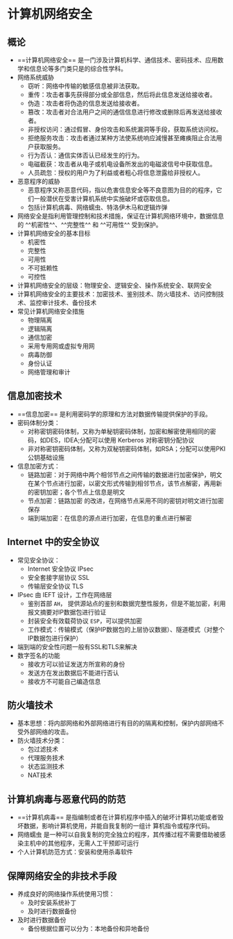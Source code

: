 # 计算机网络安全
## 概论
* ==计算机网络安全== 是一门涉及计算机科学、通信技术、密码技术、应用数学和信息论等多门类只是的综合性学科。
* 网络系统威胁
    * 窃听：网络中传输的敏感信息被非法获取。
    * 重传：攻击者事先获得部分或全部信息，然后将此信息发送给接收者。
    * 伪造：攻击者将伪造的信息发送给接收者。
    * 篡改：攻击者对合法用户之间的通信信息进行修改或删除后再发送给接收者。
    * 非授权访问：通过假冒、身份攻击和系统漏洞等手段，获取系统访问权。
    * 拒绝服务攻击：攻击者通过某种方法使系统响应減慢甚至瘫痪阻止合法用户获取服务。
    * 行为否认：通信实体否认已经发生的行为。
    * 电磁截获：攻击者从电子或机电设备所发出的电磁波信号中获取信息。
    * 人员疏忽：授权的用户为了利益或者粗心将信息泄露给非授权人。
* 恶意程序的威胁
    * 恶意程序又称恶意代码，指以危害信息安全等不良意图为目的的程序，它们一般潜伏在受害计算机系统中实施破坏或窃取信息。
    * 包括计算机病毒、网络蠕虫、特洛伊木马和逻辑炸弹
* 网络安全是指利用管理控制和技术措施，保证在计算机网络环境中，数据信息的 ^^机密性^^、^^完整性^^ 和 ^^可用性^^ 受到保护。
* 计算机网络安全的基本目标
    * 机密性
    * 完整性
    * 可用性
    * 不可抵赖性
    * 可控性
* 计算机网络安全的层级：物理安全、逻辑安全、操作系统安全、联网安全
* 计算机网络安全的主要技术：加密技术、鉴别技术、防火墙技术、访问控制技术、监控审计技术、备份技术
* 常见计算机网络安全措施
    * 物理隔离
    * 逻辑隔离
    * 通信加密
    * 采用专用网或虚拟专用网
    * 病毒防御
    * 身份认证
    * 网络管理和审计
## 信息加密技术
* ==信息加密== 是利用密码学的原理和方法对数据传输提供保护的手段。
* 密码体制分类：
    * 对称密钥密码体制，又称为单秘钥密码体制，加密和解密使用相同的密码，如DES，IDEA;分配可以使用 Kerberos 对称密钥分配协议
    * 非对称密钥密码体制，又称为双秘钥密码体制，如RSA；分配可以使用PKI公钥基础设施
* 信息加密方式：
    * 链路加密：对于网络中两个相邻节点之间传输的数据进行加密保护，明文在某个节点进行加密，以密文形式传输到相邻节点，该节点解密，再用新的密钥加密；各个节点上信息是明文
    * 节点加密：链路加密 的改进，在网络节点采用不同的密钥对明文进行加密保存
    * 端到端加密：在信息的源点进行加密，在信息的重点进行解密
## Internet 中的安全协议
* 常见安全协议：
    * Internet 安全协议 IPsec
    * 安全套接字层协议 SSL
    * 传输层安全协议 TLS
* IPsec 由 IEFT 设计，工作在网络层
    * 鉴别首部 `AH`， 提供源站点的鉴别和数据完整性服务，但是不能加密，利用报文摘要对IP数据包进行验证
    * 封装安全有效载荷协议 `ESP`，可以提供加密
    * 工作模式：传输模式（保护IP数据包的上层协议数据）、隧道模式（对整个IP数据包进行保护）
* 端到端的安全性问题一般有SSL和TLS来解决
* 数字签名的功能
    * 接收方可以验证发送方所宣称的身份
    * 发送方在发出数据后不能进行否认
    * 接收方不可能自己编造信息
## 防火墙技术
* 基本思想：将内部网络和外部网络进行有目的的隔离和控制，保护内部网络不受外部网络的攻击。
* 防火墙技术分类：
    * 包过滤技术
    * 代理服务技术
    * 状态监测技术
    * NAT技术
## 计算机病毒与恶意代码的防范
* ==计算机病毒== 是指编制或者在计算机程序中插入的破坏计算机功能或者毁坏数据，影响计算机使用，并能自我复制的一组计   算机指令或程序代码。
* 网络蠕虫 是一种可以自我复制的完全独立的程序，其传播过程不需要借助被感染主机中的其他程序，无需人工干预即可运行
* 个人计算机防范方式：安装和使用杀毒软件
## 保障网络安全的非技术手段
* 养成良好的网络操作系统使用习惯：
    * 及时安装系统补丁
    * 及时进行数据备份
* 及时进行数据备份
    * 备份根据位置可以分为：本地备份和异地备份